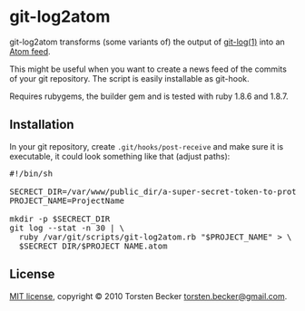 # git-log2atom

git-log2atom transforms (some variants of) the output of
[git-log(1)](http://www.kernel.org/pub/software/scm/git/docs/git-log.html)
into an [Atom feed](http://www.atomenabled.org/).

This might be useful when you want to create a news feed of the commits of
your git repository.  The script is easily installable as git-hook.

Requires rubygems, the builder gem and is tested with ruby 1.8.6 and 1.8.7.


## Installation

In your git repository, create <code>.git/hooks/post-receive</code> and make
sure it is executable, it could look something like that (adjust paths):

<pre>
#!/bin/sh

SECRECT_DIR=/var/www/public_dir/a-super-secret-token-to-protect-private-feeds
PROJECT_NAME=ProjectName

mkdir -p $SECRECT_DIR
git log --stat -n 30 | \
  ruby /var/git/scripts/git-log2atom.rb "$PROJECT_NAME" > \
  $SECRECT_DIR/$PROJECT_NAME.atom
</pre>


## License

[MIT license](http://www.opensource.org/licenses/mit-license.php),
copyright &copy; 2010 Torsten Becker <torsten.becker@gmail.com>.
